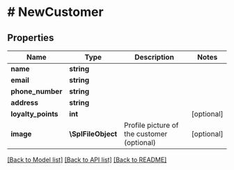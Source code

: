 # # NewCustomer

## Properties

Name | Type | Description | Notes
------------ | ------------- | ------------- | -------------
**name** | **string** |  |
**email** | **string** |  |
**phone_number** | **string** |  |
**address** | **string** |  |
**loyalty_points** | **int** |  | [optional]
**image** | **\SplFileObject** | Profile picture of the customer (optional) | [optional]

[[Back to Model list]](../../README.md#models) [[Back to API list]](../../README.md#endpoints) [[Back to README]](../../README.md)
